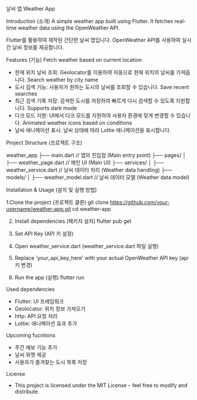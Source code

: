 날씨 앱 Weather App

Introduction (소개)
  A simple weather app built using Flutter.
  It fetches real-time weather data using the OpenWeather API.
  
  Flutter를 활용하여 제작된 간단한 날씨 앱입니다.
  OpenWeather API를 사용하여 실시간 날씨 정보를 제공합니다.

Features (기능)
Fetch weather based on current location
- 현재 위치 날씨 조회: Geolocator를 이용하여 자동으로 현재 위치의 날씨를 가져옵니다.
Search weather by city name
- 도시 검색 기능: 사용자가 원하는 도시의 날씨를 조회할 수 있습니다.
Save recent searches
- 최근 검색 기록 저장: 검색한 도시를 저장하여 빠르게 다시 검색할 수 있도록 지원합니다.
Supports dark mode
- 다크 모드 지원: UI에서 다크 모드를 지원하여 사용자 환경에 맞게 변경할 수 있습니다.
Animated weather icons based on conditions
- 날씨 애니메이션 표시: 날씨 상태에 따라 Lottie 애니메이션을 표시합니다.

Project Structure (프로젝트 구조)

 weather_app
 ├── main.dart                 // 앱의 진입점 (Main entry point)
 ├── pages/
 │   ├── weather_page.dart      // 메인 UI (Main UI)
 ├── services/
 │   ├── weather_service.dart   // 날씨 데이터 처리 (Weather data handling)
 ├── models/
 │   ├── weather_model.dart     // 날씨 데이터 모델 (Weather data model)



Installation & Usage (설치 및 실행 방법)

1.Clone the project (프로젝트 클론)
 git clone https://github.com/your-username/weather-app.git
 cd weather-app

2. Install dependencies (패키지 설치)
flutter pub get

3. Set API Key (API 키 설정)
 1. Open weather_service.dart (weather_service.dart 파일 실행)
 2. Replace 'your_api_key_here' with your actual OpenWeather API key (api 키 변경)

4. Run the app (실행)
flutter run


Used dependencies
- Flutter: UI 프레임워크
- Geolocator: 위치 정보 가져오기
- http: API 요청 처리
- Lottie: 애니메이션 효과 추가

Upcoming fucntions
- 주간 예보 기능 추가
- 날씨 위젯 제공
- 사용자가 즐겨찾는 도시 목록 저장

License
- This project is licensed under the MIT License – feel free to modify and distribute.

